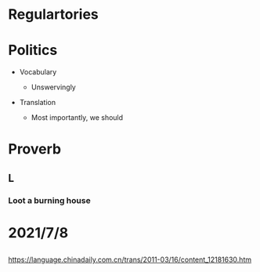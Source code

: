 # Regulartories

# Politics
- Vocabulary
  - Unswervingly

- Translation
  - Most importantly, we should 

# Proverb
## L
### Loot a burning house
# 2021/7/8
## 
https://language.chinadaily.com.cn/trans/2011-03/16/content_12181630.htm

##